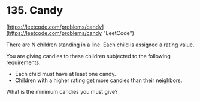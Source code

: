 # 135. Candy

[https://leetcode.com/problems/candy](https://leetcode.com/problems/candy "LeetCode")

There are N children standing in a line. Each child is assigned a rating value.

You are giving candies to these children subjected to the following requirements:
- Each child must have at least one candy.
- Children with a higher rating get more candies than their neighbors.

What is the minimum candies you must give?